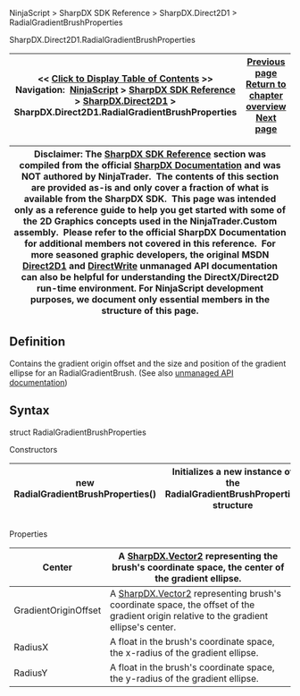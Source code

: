 ﻿
NinjaScript > SharpDX SDK Reference > SharpDX.Direct2D1 > RadialGradientBrushProperties

SharpDX.Direct2D1.RadialGradientBrushProperties

| << [Click to Display Table of Contents](sharpdx_direct2d1_radialgradientbrushproperties.md) >> **Navigation:**     [NinjaScript](ninjascript.md) > [SharpDX SDK Reference](sharpdx_sdk_reference.md) > [SharpDX.Direct2D1](sharpdx_direct2d1.md) > SharpDX.Direct2D1.RadialGradientBrushProperties | [Previous page](sharpdx_direct2d1_radialgradientbrush_radiusy.md) [Return to chapter overview](sharpdx_direct2d1.md) [Next page](sharpdx_direct2d1_rendertarget.md) |
| --- | --- |

| Disclaimer: The [SharpDX SDK Reference](sharpdx_sdk_reference.md) section was compiled from the official [SharpDX Documentation](http://sharpdx.org/) and was NOT authored by NinjaTrader.  The contents of this section are provided as-is and only cover a fraction of what is available from the SharpDX SDK.  This page was intended only as a reference guide to help you get started with some of the 2D Graphics concepts used in the NinjaTrader.Custom assembly.  Please refer to the official SharpDX Documentation for additional members not covered in this reference.  For more seasoned graphic developers, the original MSDN [Direct2D1](https://msdn.microsoft.com/en-us/library/windows/desktop/dd370990.aspx) and [DirectWrite](https://msdn.microsoft.com/en-us/library/windows/desktop/dd368038.aspx) unmanaged API documentation can also be helpful for understanding the DirectX/Direct2D run-time environment. For NinjaScript development purposes, we document only essential members in the structure of this page. |
| --- |

## Definition
Contains the gradient origin offset and the size and position of the gradient ellipse for an RadialGradientBrush. 
(See also [unmanaged API documentation](http://msdn.microsoft.com/en-us/library/dd368149.aspx))
 
## Syntax
struct RadialGradientBrushProperties
   

Constructors

| new RadialGradientBrushProperties() | Initializes a new instance of the RadialGradientBrushProperties structure |
| --- | --- |
## 
## 
Properties

| Center | A [SharpDX.Vector2](sharpdx_vector2.md) representing the brush's coordinate space, the center of the gradient ellipse. |
| --- | --- |
| GradientOriginOffset | A [SharpDX.Vector2](sharpdx_vector2.md) representing brush's coordinate space, the offset of the gradient origin relative to the gradient ellipse's center. |
| RadiusX | A float in the brush's coordinate space, the x-radius of the gradient ellipse. |
| RadiusY | A float in the brush's coordinate space, the y-radius of the gradient ellipse. |
